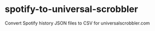 # spotify-to-universal-scrobbler
Convert Spotify history JSON files to CSV for universalscrobbler.com
